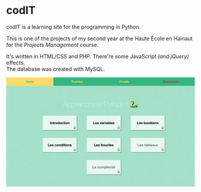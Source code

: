 # codIT

codIT is a learning site for the programming in Python.

This is one of the projects of my second year at the Haute École en Hainaut for the _Projects Management_ course.

It's written in HTML/CSS and PHP. There're some JavaScript _(and jQuery)_ effects.  
The database was created with MySQL.

![Summary](Rapport/LaTeX/textures/images/annexes/site/21-Sommaire.png "Summary")
